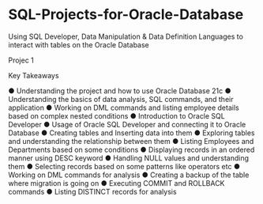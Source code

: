 # SQL-Projects-for-Oracle-Database
Using SQL Developer, Data Manipulation &amp; Data Definition Languages  to interact with tables on the Oracle Database

Projec 1

Key Takeaways

● Understanding the project and how to use Oracle Database 21c
● Understanding the basics of data analysis, SQL commands, and their application
● Working on DML commands and listing employee details based on complex nested conditions ● Introduction to Oracle SQL Developer
● Usage of Oracle SQL Developer and connecting it to Oracle Database
● Creating tables and Inserting data into them
● Exploring tables and understanding the relationship between them
● Listing Employees and Departments based on some conditions
● Displaying records in an ordered manner using DESC keyword
● Handling NULL values and understanding them
● Selecting records based on some patterns like operators etc
● Working on DML commands for analysis
● Creating a backup of the table where migration is going on
● Executing COMMIT and ROLLBACK commands
● Listing DISTINCT records for analysis
